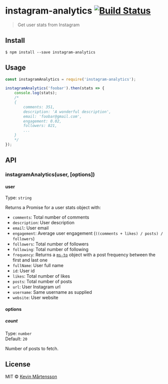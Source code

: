 # instagram-analytics [![Build Status](https://travis-ci.org/kevva/instagram-analytics.svg?branch=master)](https://travis-ci.org/kevva/instagram-analytics)

> Get user stats from Instagram


## Install

```
$ npm install --save instagram-analytics
```


## Usage

```js
const instagramAnalytics = require('instagram-analytics');

instagramAnalytics('foobar').then(stats => {
	console.log(stats);
	/*
	{
		comments: 351,
		description: 'A wonderful description',
		email: 'foobar@gmail.com',
		engagement: 0.02,
		followers: 821,
		...
	}
	*/
});
```


## API

### instagramAnalytics(user, [options])

#### user

Type: `string`

Returns a Promise for a user stats object with:

* `comments`: Total number of comments
* `description`: User description
* `email`: User email
* `engagement`: Average user engagement (`((comments + likes) / posts) / followers`)
* `followers`: Total number of followers
* `following`: Total number of following
* `frequency`: Returns a [`ms-to`](https://github.com/kevva/ms-to#usage) object with a post frequency between the first and last one
* `fullName`: User full name
* `id`: User id
* `likes`: Total number of likes
* `posts`: Total number of posts
* `url`: User Instagram url
* `username`: Same username as supplied
* `website`: User website

#### options

##### count

Type: `number`<br>
Default: `20`

Number of posts to fetch.


## License

MIT © [Kevin Mårtensson](https://github.com/kevva)

